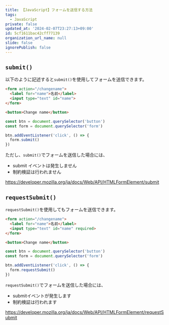 ```yaml
---
title: 【JavaScript】フォームを送信する方法
tags:
  - JavaScript
private: false
updated_at: '2024-02-07T23:27:13+09:00'
id: 5cf1611bac42cff77139
organization_url_name: null
slide: false
ignorePublish: false
---
```

## `submit()`

以下のように記述すると`submit()`を使用してフォームを送信できます。

```html
<form action="/changename">
  <label for="name">名前</label>
  <input type="text" id="name">
</form>

<button>Change name</button>
```

```js
const btn = document.querySelector('button')
const form = document.querySelector('form')

btn.addEventListener('click', () => {
  form.submit()
})
```

ただし、`submit()`でフォームを送信した場合には、

- submit イベントは発生しません
- 制約検証は行われません

https://developer.mozilla.org/ja/docs/Web/API/HTMLFormElement/submit

## `requestSubmit()`

`requestSubmit()`を使用してもフォームを送信できます。


```html
<form action="/changename">
  <label for="name">名前</label>
  <input type="text" id="name" required>
</form>

<button>Change name</button>
```

```js
const btn = document.querySelector('button')
const form = document.querySelector('form')

btn.addEventListener('click', () => {
  form.requestSubmit()
})
```

`requestSubmit()`でフォームを送信した場合には、
- submitイベントが発生します
- 制約検証は行われます

https://developer.mozilla.org/ja/docs/Web/API/HTMLFormElement/requestSubmit


